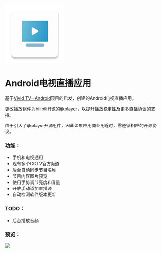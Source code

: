 ![](https://github.com/lzqwebsoft/VividTv/blob/master/app/src/main/res/mipmap-xxxhdpi/ic_launcher.png)

Android电视直播应用
=

基于[Vivid TV--Android](https://github.com/lvliheng/VividTv)项目的启发，创建的Android电视直播应用。

更改播放组件为bilibili开源的[ijkplayer](https://github.com/bilibili/ijkplayer)，以提升播放稳定性及更多直播协议的支持。

由于引入了ijkplayer开源组件，因此如果应用商业用途时，需遵循相应的开源协议。

### 功能：

* 手机和电视通用
* 现有多个CCTV官方频道
* 后台自动同步节目名称
* 节目内容图片预览
* 使用手势调节亮度和音量
* 开放手动添加直播源
* 自动检测软件版本更新

### TODO：

* 后台播放音频

### 预览：

![](https://github.com/lzqwebsoft/VividTv/blob/master/screenshots/vividtv.gif)
